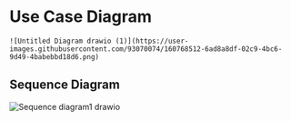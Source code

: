 # Use Case Diagram 
    ![Untitled Diagram drawio (1)](https://user-images.githubusercontent.com/93070074/160768512-6ad8a8df-02c9-4bc6-9d49-4babebbd18d6.png)
## Sequence Diagram
   ![Sequence diagram1 drawio](https://user-images.githubusercontent.com/93070074/160769382-2f7346ff-a8d9-448c-a74b-05edb54e1762.png)
   
